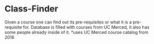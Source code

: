 # Class-Finder
Given a course one can find out its pre-requisites or what it is a pre-requisite for.
Database is filled with courses from UC Merced, it also has some people already inside of it.
*uses UC Merced course catalog from 2016
